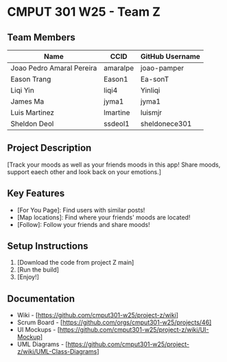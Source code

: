 # CMPUT 301 W25 - Team Z

## Team Members

| Name | CCID   | GitHub Username |
|  -------| ------ | --------------- |
| Joao Pedro Amaral Pereira | amaralpe | joao-pamper     |
| Eason Trang | Eason1 | Ea-sonT     |
| Liqi Yin | liqi4 | Yinliqi     |
| James Ma | jyma1 | jyma1     |
| Luis Martinez | lmartine | luismjr  |
| Sheldon Deol | ssdeol1 | sheldonece301     |

## Project Description

[Track your moods as well as your friends moods in this app! Share moods, support eaech other and look back on your emotions.]

## Key Features

- [For You Page]: Find users with similar posts!
- [Map locations]: Find where your friends' moods are located!
- [Follow]: Follow your friends and share moods!

## Setup Instructions

1. [Download the code from project Z main]
2. [Run the build]
3. [Enjoy!]

## Documentation

- Wiki - [https://github.com/cmput301-w25/project-z/wiki]
- Scrum Board - [https://github.com/orgs/cmput301-w25/projects/46]
- UI Mockups - [https://github.com/cmput301-w25/project-z/wiki/UI-Mockup]
- UML Diagrams - [https://github.com/cmput301-w25/project-z/wiki/UML-Class-Diagrams]
